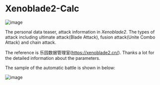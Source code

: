 # Xenoblade2-Calc


![image](https://github.com/He-jerry/Xeroblade2-Calc/raw/main/teaser/WeChat%20%E5%9C%96%E7%89%87_20210322224124.jpg?raw=true)


The personal data teaser, attack information in *Xenoblade2*. The types of attack including ultimate attack(Blade Attack), fusion attack(Unite Combo Attack) and chain attack.

The reference is 乐园数据管理室(https://xenoblade2.cn/). Thanks a lot for the detailed information about the parameters.

The sample of the automatic battle is shown in below:

![image](https://github.com/He-jerry/Xeroblade2-Calc/raw/main/teaser/WeChat%20%E5%9C%96%E7%89%87_20210322224130.jpg?raw=true)


